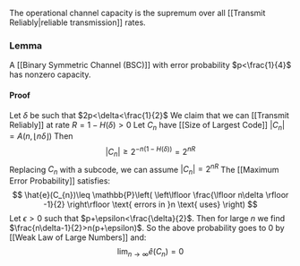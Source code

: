 The operational channel capacity is the supremum over all [[Transmit Reliably|reliable transmission]] rates.

### Lemma
A [[Binary Symmetric Channel (BSC)]] with error probability $p<\frac{1}{4}$ has nonzero capacity.
#### Proof
Let $\delta$ be such that $2p<\delta<\frac{1}{2}$
We claim that we can [[Transmit Reliably]] at rate $R=1-H(\delta)>0$
Let $C_{n}$ have [[Size of Largest Code]] $\lvert C_{n} \rvert=A(n,\lfloor n\delta \rfloor)$
Then
$$
\lvert C_{n} \rvert \geq 2^{-n(1-H(\delta))} =2^{nR}
$$
Replacing $C_{n}$ with a subcode, we can assume $\lvert C_{n} \rvert=2^{nR}$
The [[Maximum Error Probability]] satisfies:
$$
\hat{e}(C_{n})\leq \mathbb{P}\left( \left\lfloor  \frac{\lfloor n\delta \rfloor -1}{2}  \right\rfloor \text{ errors in }n \text{ uses} \right)
$$
Let $\epsilon>0$ such that $p+\epsilon<\frac{\delta}{2}$.
Then for large $n$ we find $\frac{n\delta-1}{2}>n(p+\epsilon)$.
So the above probability goes to 0 by [[Weak Law of Large Numbers]] and:
$$
\lim_{n\to \infty}\hat{e}(C_{n})=0
$$
